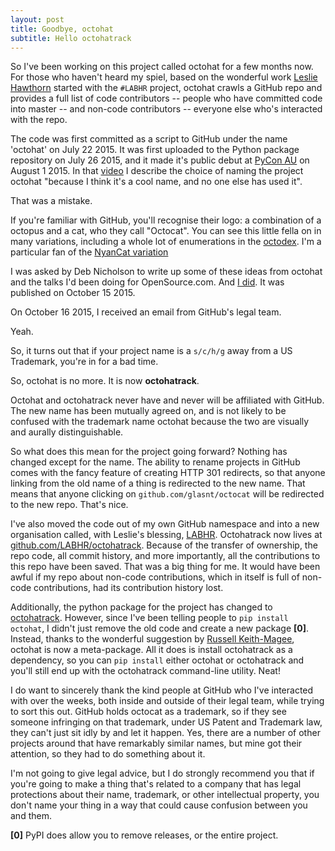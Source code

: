 ```yaml
---
layout: post
title: Goodbye, octohat
subtitle: Hello octohatrack
---
```


So I've been working on this project called octohat for a few months now. For those who haven't heard my spiel, based on the wonderful work [Leslie Hawthorn](hawthornlandings.org/2015/02/13/a-place-to-hang-your-hat/) started with the `#LABHR` project, octohat crawls a GitHub repo and provides a full list of code contributors -- people who have committed code into master -- and non-code contributors -- everyone else who's interacted with the repo.

The code was first committed as a script to GitHub under the name 'octohat' on July 22 2015. It was first uploaded to the Python package repository on July 26 2015, and it made it's public debut at [PyCon AU](http://2015.pycon-au.org/schedule/30023/view_talk?day=saturday) on August 1 2015. In that [video](https://youtu.be/wNWrr19gE0Y) I describe the choice of naming the project octohat "because I think it's a cool name, and no one else has used it".

That was a mistake.

If you're familiar with GitHub, you'll recognise their logo: a combination of a octopus and a cat, who they call "Octocat". You can see this little fella on in many variations, including a whole lot of enumerations in the [octodex](https://octodex.github.com/). I'm a particular fan of the [NyanCat variation](https://octodex.github.com/nyantocat/)

I was asked by Deb Nicholson to write up some of these ideas from octohat and the talks I'd been doing for OpenSource.com. And [I did](https://opensource.com/life/15/10/octohat-github-non-code-contribution-tracker). It was published on October 15 2015.

On October 16 2015, I received an email from GitHub's legal team.

Yeah.

So, it turns out that if your project name is a `s/c/h/g` away from a US Trademark, you're in for a bad time.

So, octohat is no more. It is now **octohatrack**.

Octohat and octohatrack never have and never will be affiliated with GitHub. The new name has been mutually agreed on, and is not likely to be confused with the trademark name octohat because the two are visually and aurally distinguishable.

So what does this mean for the project going forward? Nothing has changed except for the name. The ability to rename projects in GitHub comes with the fancy feature of creating HTTP 301 redirects, so that anyone linking from the old name of a thing is redirected to the new name. That means that anyone clicking on `github.com/glasnt/octocat` will be redirected to the new repo. That's nice.

I've also moved the code out of my own GitHub namespace and into a new organisation called, with Leslie's blessing, [LABHR](https://github.com/LABHR). Octohatrack now lives at [github.com/LABHR/octohatrack](https://github.com/LABHR/octohatrack). Because of the transfer of ownership, the repo code, all commit history, and more importantly, all the contributions to this repo have been saved. That was a big thing for me. It would have been awful if my repo about non-code contributions, which in itself is full of non-code contributions, had its contribution history lost.

Additionally, the python package for the project has changed to [octohatrack](https://pypi.python.org/pypi/octohatrack). However, since I've been telling people to `pip install octohat`, I didn't just remove the old code and create a new package **[0]**. Instead, thanks to the wonderful suggestion by [Russell Keith-Magee](https://twitter.com/freakboy3742), octohat is now a meta-package. All it does is install octohatrack as a dependency, so you can `pip install` either octohat or octohatrack and you'll still end up with the octohatrack command-line utility. Neat!

I do want to sincerely thank the kind people at GitHub who I've interacted with over the weeks, both inside and outside of their legal team, while trying to sort this out. GitHub holds octocat as a trademark, so if they see someone infringing on that trademark, under US Patent and Trademark law, they can't just sit idly by and let it happen. Yes, there are a number of other projects around that have remarkably similar names, but mine got their attention, so they had to do something about it.

I'm not going to give legal advice, but I do strongly recommend you that if you're going to make a thing that's related to a company that has legal protections about their name, trademark, or other intellectual property, you don't name your thing in a way that could cause confusion between you and them.

**[0]** PyPI does allow you to remove releases, or the entire project.
